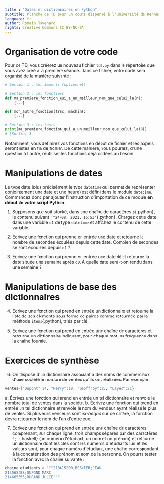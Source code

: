 ```yaml
---
title : "Dates et dictionnaires en Python"
subtitle: Planche de TD pour un cours dispensé à l'université de Rennes 2
language: fr
author: Romain Tavenard
rights: Creative Commons CC BY-NC-SA
---
```


# Organisation de votre code

Pour ce TD, vous créerez un nouveau fichier `td5.py` dans le répertoire que vous
avez créé à la première séance.
Dans ce fichier, votre code sera organisé de la manière suivante :

```python
# Section 1 : les imports (optionnel)

# Section 2 : les fonctions
def ma_premiere_fonction_qui_a_un_meilleur_nom_que_celui_la(n):
    [...]

def mon_autre_fonction(truc, machin):
    [...]

# Section 3 : les tests
print(ma_premiere_fonction_qui_a_un_meilleur_nom_que_celui_la(3))
# [Sortie] 3
```

Notamment, vous définirez vos fonctions en début de fichier et les appels seront
listés en fin de fichier. De cette manière, vous pourrez, d'une question à
l'autre, réutiliser les fonctions déjà codées au besoin.

# Manipulations de dates

Le type date (plus précisément le type `datetime` qui permet de représenter conjointement une date et une heure) est défini dans le module `datetime`.
Commencez donc par ajouter l'instruction d'importation de ce module **en début de votre script Python**.

1. Supposons que soit stocké, dans une chaîne de caractères `s`{.python}, le contenu suivant : `"24-08, 2021, 16:53"`{.python}.
Chargez cette date dans une variable `d1` de type `datetime` et affichez le contenu de cette variable.

2. Écrivez une fonction qui prenne en entrée une date et retourne le nombre de secondes écoulées depuis cette date.
Combien de secondes se sont écoulées depuis `d1` ?

3. Écrivez une fonction qui prenne en entrée une date `d0` et retourne la date située une semaine après `d0`.
À quelle date sera-t-on rendu dans une semaine ?

# Manipulations de base des dictionnaires

4. Écrivez une fonction qui prend en entrée un dictionnaire et retourne la liste
de ses éléments sous forme de paires comme retournée par la méthode
`items`{.python}, triés par clé.

5. Écrivez une fonction qui prend en entrée une chaîne de caractères et retourne
un dictionnaire indiquant, pour chaque mot, sa fréquence dans la chaîne fournie.

# Exercices de synthèse

6. On dispose d'un dictionnaire associant à des noms de commerciaux d'une
société le nombre de ventes qu'ils ont réalisées.
Par exemple :
```python
ventes={"Dupont":14, "Hervy":19, "Geoffroy":15, "Layec":21}
```
a. Écrivez une fonction qui prend en entrée un tel dictionnaire et renvoie le
nombre total de ventes dans la société.
b. Écrivez une fonction qui prend en entrée un tel dictionnaire et renvoie le
nom du vendeur ayant réalisé le plus de ventes. Si plusieurs vendeurs sont
_ex-aequo_ sur ce critère, la fonction devra retourner le nom de l'un d'entre
eux.

7. Écrivez une fonction qui prend en entrée une chaîne de caractères comprenant,
sur chaque ligne, trois champs séparés par des caractères `';'`{.haskell} (un
    numéro d'étudiant, un nom et un prénom) et retourne un dictionnaire dont les
    clés sont les numéros d'étudiants lus et les valeurs sont, pour chaque
    numéro d'étudiant, une chaîne correspondant à la concaténation des prénom et
    nom de la personne. On pourra tester la fonction avec la chaîne suivante :
```python
chaine_etudiants = """213615200;BESNIER;JEAN
213565488;DUPOND;MARC
214665555;DURAND;JULIE"""
```

<!-- 8. Écrivez une fonction qui prend en entrée un dictionnaire associant à un nom
une liste de notes et qui retourne la liste des noms des personnes qui ont la
moyenne la plus élevée (s'il y a des _ex-aequo_, cette liste contiendra
plusieurs éléments, sinon, elle n'en contiendra qu'un) et la moyenne
correspondante.
On pourra utiliser le dictionnaire suivant pour tester la fonction ainsi
écrite :
```python
notes = {"Tom": [8, 10, 12], "Mila": [10, 9], "Alex": [], "Lina": [12, 10, 8]}
```


# Devoir

**Cet exercice est à rendre sur CURSUS avant la séance de TD de la semaine
prochaine. Le rendu se fera sous la forme d'un unique fichier Python
(pas de version `.txt` ou `.pdf`) structuré
comme demandé plus haut et contenant le code relatif à cette partie.**

8. Écrivez une fonction qui prend en entrée 1, 2 ou 3 dictionnaires et retourne
un dictionnaire fusionnant les informations de ces dictionnaires de la manière
suivante : pour chaque clef présente dans au moins un dictionnaire, la
valeur associée sera la plus petite des valeurs associées à cette clef dans les
dictionnaires passés en argument à la fonction.

Par exemple, pour les dictionnaires suivants :

```python
dict1 = {"a": 1, "d": 4, "g": 7}
dict2 = {"a": 1, "d": 2, "h": 8}
dict3 = {"a": 2, "c": 3, "h": 9}
```

La fonction devra retourner :
```python
{'a': 1, 'd': 2, 'g': 7, 'h': 8, 'c': 3}
```
 -->